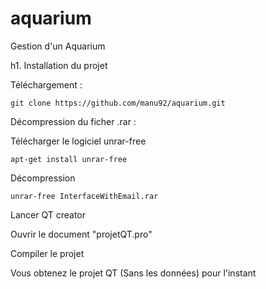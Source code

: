 # aquarium
Gestion d'un Aquarium

h1. Installation du projet

Téléchargement :
```
git clone https://github.com/manu92/aquarium.git
```

Décompression du ficher .rar :

Télécharger le logiciel unrar-free
```
apt-get install unrar-free
```

Décompression
```
unrar-free InterfaceWithEmail.rar
```

Lancer QT creator

Ouvrir le document "projetQT.pro"

Compiler le projet

Vous obtenez le projet QT (Sans les données) pour l'instant
